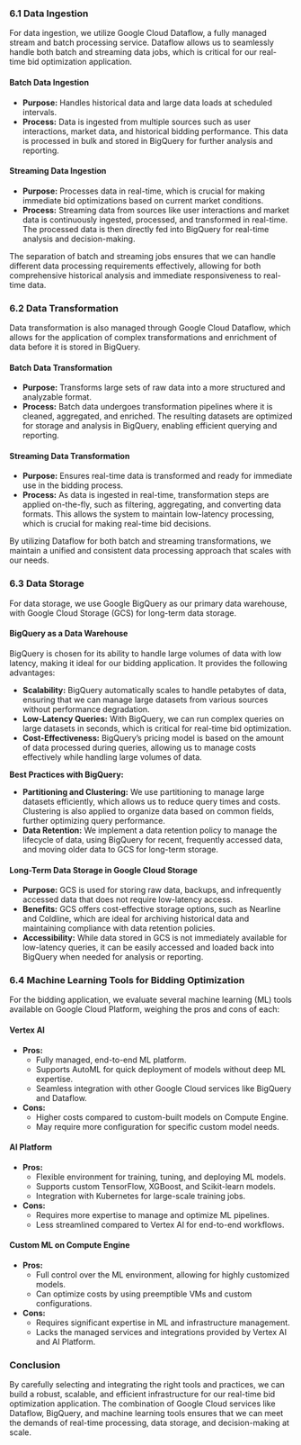 ### 6.1 Data Ingestion
For data ingestion, we utilize Google Cloud Dataflow, a fully managed stream and batch processing service. Dataflow allows us to seamlessly handle both batch and streaming data jobs, which is critical for our real-time bid optimization application.

#### **Batch Data Ingestion**
- **Purpose:** Handles historical data and large data loads at scheduled intervals.
- **Process:** Data is ingested from multiple sources such as user interactions, market data, and historical bidding performance. This data is processed in bulk and stored in BigQuery for further analysis and reporting.

#### **Streaming Data Ingestion**
- **Purpose:** Processes data in real-time, which is crucial for making immediate bid optimizations based on current market conditions.
- **Process:** Streaming data from sources like user interactions and market data is continuously ingested, processed, and transformed in real-time. The processed data is then directly fed into BigQuery for real-time analysis and decision-making.

The separation of batch and streaming jobs ensures that we can handle different data processing requirements effectively, allowing for both comprehensive historical analysis and immediate responsiveness to real-time data.

### 6.2 Data Transformation
Data transformation is also managed through Google Cloud Dataflow, which allows for the application of complex transformations and enrichment of data before it is stored in BigQuery.

#### **Batch Data Transformation**
- **Purpose:** Transforms large sets of raw data into a more structured and analyzable format.
- **Process:** Batch data undergoes transformation pipelines where it is cleaned, aggregated, and enriched. The resulting datasets are optimized for storage and analysis in BigQuery, enabling efficient querying and reporting.

#### **Streaming Data Transformation**
- **Purpose:** Ensures real-time data is transformed and ready for immediate use in the bidding process.
- **Process:** As data is ingested in real-time, transformation steps are applied on-the-fly, such as filtering, aggregating, and converting data formats. This allows the system to maintain low-latency processing, which is crucial for making real-time bid decisions.

By utilizing Dataflow for both batch and streaming transformations, we maintain a unified and consistent data processing approach that scales with our needs.

### 6.3 Data Storage
For data storage, we use Google BigQuery as our primary data warehouse, with Google Cloud Storage (GCS) for long-term data storage.

#### **BigQuery as a Data Warehouse**
BigQuery is chosen for its ability to handle large volumes of data with low latency, making it ideal for our bidding application. It provides the following advantages:
- **Scalability:** BigQuery automatically scales to handle petabytes of data, ensuring that we can manage large datasets from various sources without performance degradation.
- **Low-Latency Queries:** With BigQuery, we can run complex queries on large datasets in seconds, which is critical for real-time bid optimization.
- **Cost-Effectiveness:** BigQuery’s pricing model is based on the amount of data processed during queries, allowing us to manage costs effectively while handling large volumes of data.

**Best Practices with BigQuery:**
- **Partitioning and Clustering:** We use partitioning to manage large datasets efficiently, which allows us to reduce query times and costs. Clustering is also applied to organize data based on common fields, further optimizing query performance.
- **Data Retention:** We implement a data retention policy to manage the lifecycle of data, using BigQuery for recent, frequently accessed data, and moving older data to GCS for long-term storage.

#### **Long-Term Data Storage in Google Cloud Storage**
- **Purpose:** GCS is used for storing raw data, backups, and infrequently accessed data that does not require low-latency access.
- **Benefits:** GCS offers cost-effective storage options, such as Nearline and Coldline, which are ideal for archiving historical data and maintaining compliance with data retention policies.
- **Accessibility:** While data stored in GCS is not immediately available for low-latency queries, it can be easily accessed and loaded back into BigQuery when needed for analysis or reporting.

### 6.4 Machine Learning Tools for Bidding Optimization
For the bidding application, we evaluate several machine learning (ML) tools available on Google Cloud Platform, weighing the pros and cons of each:

#### **Vertex AI**
- **Pros:**
    - Fully managed, end-to-end ML platform.
    - Supports AutoML for quick deployment of models without deep ML expertise.
    - Seamless integration with other Google Cloud services like BigQuery and Dataflow.
- **Cons:**
    - Higher costs compared to custom-built models on Compute Engine.
    - May require more configuration for specific custom model needs.

#### **AI Platform**
- **Pros:**
    - Flexible environment for training, tuning, and deploying ML models.
    - Supports custom TensorFlow, XGBoost, and Scikit-learn models.
    - Integration with Kubernetes for large-scale training jobs.
- **Cons:**
    - Requires more expertise to manage and optimize ML pipelines.
    - Less streamlined compared to Vertex AI for end-to-end workflows.

#### **Custom ML on Compute Engine**
- **Pros:**
    - Full control over the ML environment, allowing for highly customized models.
    - Can optimize costs by using preemptible VMs and custom configurations.
- **Cons:**
    - Requires significant expertise in ML and infrastructure management.
    - Lacks the managed services and integrations provided by Vertex AI and AI Platform.

### Conclusion
By carefully selecting and integrating the right tools and practices, we can build a robust, scalable, and efficient infrastructure for our real-time bid optimization application. The combination of Google Cloud services like Dataflow, BigQuery, and machine learning tools ensures that we can meet the demands of real-time processing, data storage, and decision-making at scale.

